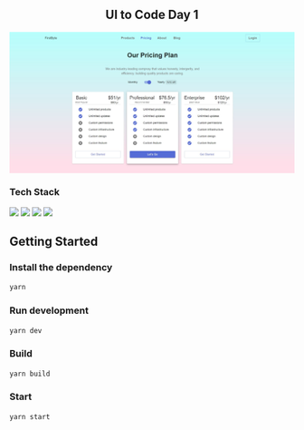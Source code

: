 <h2 align="center">UI to Code Day 1</h2>
<img align="center" src="./public/UI.jpg" />

<br />

### Tech Stack

<img src="https://img.shields.io/badge/React-20232A?style=for-the-badge&logo=react&logoColor=61DAFB" />
<img src="https://img.shields.io/badge/next.js-000000?style=for-the-badge&logo=nextdotjs&logoColor=white" />
<img src="https://img.shields.io/badge/Material--UI-0081CB?style=for-the-badge&logo=material-ui&logoColor=white" />
<img src="https://img.shields.io/badge/Yarn-2C8EBB?style=for-the-badge&logo=yarn&logoColor=white" />

## Getting Started

### Install the dependency

```bash
yarn 
```

### Run development

```bash
yarn dev
```

### Build
```bash
yarn build
```

### Start
```bash
yarn start
```

